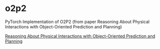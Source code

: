 # o2p2
PyTorch Implementation of O2P2 (from paper Reasoning About Physical Interactions with Object-Oriented Prediction and Planning)

[Reasoning About Physical Interactions with Object-Oriented Prediction and Planning](https://arxiv.org/abs/1812.10972)
